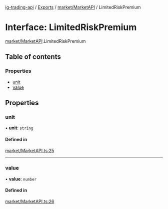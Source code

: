 [ig-trading-api](../README.md) / [Exports](../modules.md) / [market/MarketAPI](../modules/market_MarketAPI.md) / LimitedRiskPremium

# Interface: LimitedRiskPremium

[market/MarketAPI](../modules/market_MarketAPI.md).LimitedRiskPremium

## Table of contents

### Properties

- [unit](market_MarketAPI.LimitedRiskPremium.md#unit)
- [value](market_MarketAPI.LimitedRiskPremium.md#value)

## Properties

### unit

• **unit**: `string`

#### Defined in

[market/MarketAPI.ts:25](https://github.com/bennycode/ig-trading-api/blob/98182c7/src/market/MarketAPI.ts#L25)

---

### value

• **value**: `number`

#### Defined in

[market/MarketAPI.ts:26](https://github.com/bennycode/ig-trading-api/blob/98182c7/src/market/MarketAPI.ts#L26)
